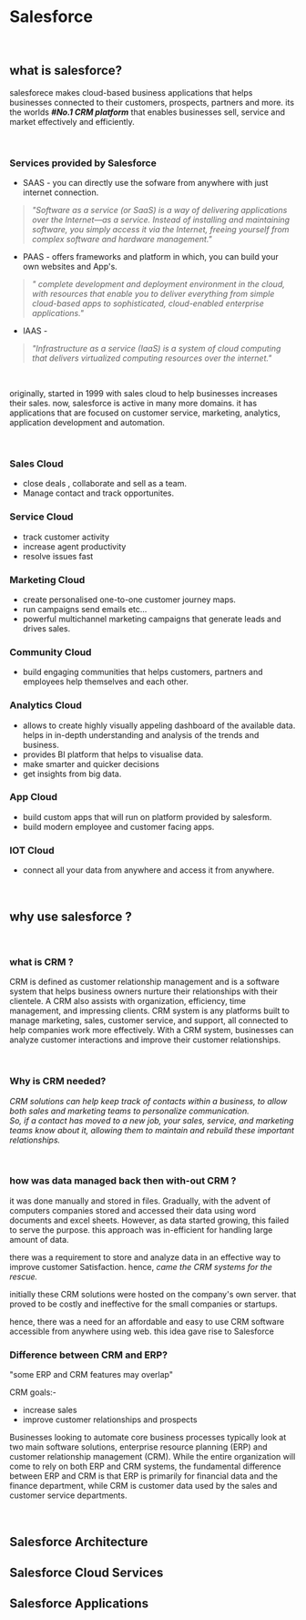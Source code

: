 # Salesforce

<br/>

## what is salesforce?
salesforece makes cloud-based business applications that helps businesses connected to their customers, prospects, partners and more.
its the worlds ***#No.1 CRM platform*** that enables businesses sell, service and market effectively and efficiently.

<br/>

### Services provided by Salesforce
- SAAS - you can directly use the sofware from anywhere with just internet connection.
>_"Software as a service (or SaaS) is a way of delivering applications over the Internet—as a service. Instead of installing and maintaining software, you simply access it via the Internet, freeing yourself from complex software and hardware management."_

- PAAS - offers frameworks and platform in which, you can build your own websites and App's.
>_" complete development and deployment environment in the cloud, with resources that enable you to deliver everything from simple cloud-based apps to sophisticated, cloud-enabled enterprise applications."_

- IAAS - 
>_"Infrastructure as a service (IaaS) is a system of cloud computing that delivers virtualized computing resources over the internet."_

<br/>

originally, started in 1999 with sales cloud to help businesses increases their sales. now, salesforce is active in many more domains.
it has applications that are focused on customer service, marketing, analytics, application development and automation.

<br/>

### Sales Cloud 
- close deals ,  collaborate and sell as a team.
- Manage contact and track opportunites.


### Service Cloud
- track customer activity 
- increase agent productivity
- resolve issues fast


### Marketing Cloud
- create personalised one-to-one customer journey maps.
- run campaigns send emails etc...
- powerful multichannel marketing campaigns that generate leads and drives sales.


### Community Cloud
- build engaging communities that helps customers, partners and employees help themselves and each other.


### Analytics Cloud 
- allows to create highly visually appeling dashboard of the available data. helps in in-depth understanding and analysis of the trends and business.
- provides BI platform that helps to visualise data.  
- make smarter and quicker decisions 
- get insights from big data.


### App Cloud 
- build custom apps that will run on platform provided by salesform.
- build modern employee and customer facing apps.


### IOT Cloud
- connect all your data from anywhere and access it from anywhere.


<br/>


## why use salesforce ?

<br/>

### what is CRM ?
CRM is defined as customer relationship management and is a software system that helps business owners nurture their relationships with their clientele. A CRM also assists with organization, efficiency, time management, and impressing clients.
CRM system is any platforms built to manage marketing, sales, customer service, and support, all connected to help companies work more effectively. With a CRM system, businesses can analyze customer interactions and improve their customer relationships.

<br/>

### Why is CRM needed?
_CRM solutions can help keep track of contacts within a business, to allow both sales and marketing teams to personalize communication._
<br/>_So, if a contact has moved to a new job, your sales, service, and marketing teams know about it, allowing them to maintain and rebuild these important relationships._

<br/>

### how was data managed back then with-out CRM ?
it was done manually and stored in files.
Gradually, with the advent of computers companies stored and accessed their data using word documents and excel sheets. 
However, as data started growing, this failed to serve the purpose.
this approach was in-efficient for handling large amount of data.

there was a requirement to store and analyze data in an effective way to improve customer Satisfaction.
hence, _came the CRM systems for the rescue._

initially these CRM solutions were hosted on the company's own server.
that proved to be costly and ineffective for the small companies or startups.

hence, there was a need for an affordable and easy to use CRM software accessible from anywhere using web.
this idea gave rise to Salesforce


### Difference between CRM and ERP?

"some ERP and CRM features may overlap"

CRM goals:-
- increase sales
- improve customer relationships and prospects


Businesses looking to automate core business processes typically look at two main software solutions, enterprise resource planning (ERP) and customer relationship management (CRM).
While the entire organization will come to rely on both ERP and CRM systems, the fundamental difference between ERP and CRM is that ERP is primarily for financial data and the finance department, while CRM is customer data used by the sales and customer service departments.

<br/>

## Salesforce Architecture


## Salesforce Cloud Services


## Salesforce Applications




